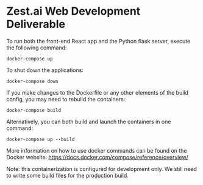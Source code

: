 # Zest.ai Web Development Deliverable #

To run both the front-end React app and the Python flask server, execute the following command:

`docker-compose up`

To shut down the applications:

`docker-compose down`

If you make changes to the Dockerfile or any other elements of the build config, you may need to rebuild the containers:

`docker-compose build`

Alternatively, you can both build and launch the containers in one command:

`docker-compose up --build`

More information on how to use docker commands can be found on the Docker website: https://docs.docker.com/compose/reference/overview/ 

Note: this containerization is configured for development only. We still need to write some build files for the production build.